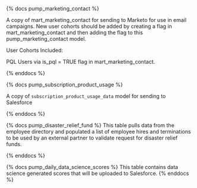 {% docs pump_marketing_contact %}

A copy of mart_marketing_contact for sending to Marketo for use in email campaigns. New user cohorts should be added by creating a flag in mart_marketing_contact and then adding the flag to this pump_marketing_contact model.

User Cohorts Included:

PQL Users via is_pql = TRUE flag in mart_marketing_contact.

{% enddocs %}

{% docs pump_subscription_product_usage %}

A copy of `subscription_product_usage_data` model for sending to Salesforce

{% enddocs %}

{% docs pump_disaster_relief_fund %}
This table pulls data from the employee directory and populated a list of employee hires and terminations to be used by an external partner to validate request for disaster relief funds.

{% enddocs %}

{% docs pump_daily_data_science_scores %}
This table contains data science generated scores that will be uploaded to Salesforce.
{% enddocs %}